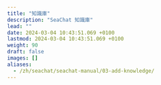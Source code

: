 ```yaml
---
title: "知識庫"
description: "SeaChat 知識庫"
lead: ""
date: 2024-03-04 10:43:51.069 +0100
lastmod: 2024-03-04 10:43:51.069 +0100
weight: 90
draft: false
images: []
aliases:
  - /zh/seachat/seachat-manual/03-add-knowledge/
---
```

